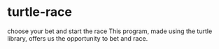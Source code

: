 # turtle-race
choose your bet and start the race
This program, made using the turtle library, offers us the opportunity to bet and race.
